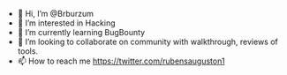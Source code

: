 - 👋 Hi, I’m @Brburzum
- 👀 I’m interested in Hacking
- 🌱 I’m currently learning BugBounty
- 💞️ I’m looking to collaborate on community with walkthrough, reviews of tools.
- 📫 How to reach me https://twitter.com/rubensauguston1

<!---
Brburzum/Brburzum is a ✨ special ✨ repository because its `README.md` (this file) appears on your GitHub profile.
You can click the Preview link to take a look at your changes.
--->
